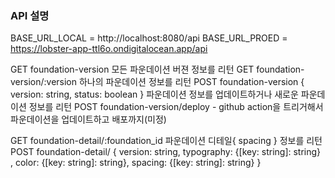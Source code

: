 ### API 설명

BASE_URL_LOCAL = http://localhost:8080/api
BASE_URL_PROED = https://lobster-app-ttl6o.ondigitalocean.app/api

GET foundation-version 모든 파운데이션 버젼 정보를 리턴
GET foundation-version/:version 하나의 파운데이션 정보를 리턴
POST foundation-version { version: string, status: boolean } 파운데이션 정보를 업데이트하거나 새로운 파운데이션 정보를 리턴
POST foundation-version/deploy - github action을 트리거해서 파운데이션을 업데이트하고 배포까지(미정)

GET foundation-detail/:foundation_id 파운데이션 디테일{ spacing } 정보를 리턴
POST foundation-detail/ { version: string, typography: {[key: string]: string} , color: {[key: string]: string}, spacing: {[key: string]: string} }

